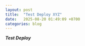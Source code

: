 ```yaml
---
layout: post
title:  "Test Deploy XYZ"
date:   2025-08-20 01:49:09 +0700
categories: blog
---
```


***Test Deploy***
